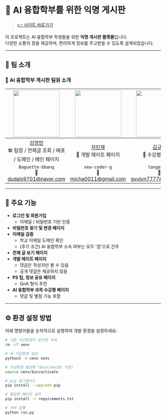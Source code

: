 # 🧠 AI 융합학부를 위한 익명 게시판

> [👉 사이트 바로가기](https://www.ai-community.site/)

이 프로젝트는 AI 융합학부 학생들을 위한 **익명 게시판 플랫폼**입니다.  
다양한 소통의 장을 제공하며, 편리하게 정보를 주고받을 수 있도록 설계되었습니다.

---

## 👥 팀 소개

### 🔹 AI 융합학부 게시판 팀원 소개

|                    <img src="https://github.com/Baguette-bbang.png" width="150">                     |      <img src="https://github.com/new-coder-g.png" width="150">      |   <img src="https://github.com/tangerlyn.png" width="150">    |   <img src="https://github.com/offsam333.png" width="150">   |
| :--------------------------------------------------------------------------------------------------: | :------------------------------------------------------------------: | :-----------------------------------------------------------: | :----------------------------------------------------------: |
| [강영민](https://github.com/Baguette-bbang) <br/> 🛠 팀장 / 전체글 조회 / 배포 / 도메인 / 메인 페이지 | [차민재](https://github.com/new-coder-g) <br/> 💬 개발 메이트 페이지 | [김규린](https://github.com/tangerlyn) <br/> 📝 수강평 페이지 | [공승호](https://github.com/offsam333) <br/> 💡 PS 팁 페이지 |
|                            `Baguette-bbang` <br/> 📧 dudals9701@naver.com                            |              `new-coder-g` <br/> 📧 mjcha0011@gmail.com              |           `tangerlyn` <br/> 📧 gyulyn7777@gmail.com           |           `offsam333` <br/> 📧 kozilla8@gmail.com            |

---

## 🔧 주요 기능

- **로그인 및 회원가입**
  - 이메일 / 비밀번호 기반 인증
- **비밀번호 찾기 및 변경 페이지**
- **이메일 검증**
  - 학교 이메일 도메인 확인
  - (추가 조건) AI 융합학부 소속 여부는 모두 '참'으로 간주
- **전체 글 보기 페이지**
- **개발 메이트 페이지**
  - 댓글은 작성자만 볼 수 있음
  - 공개 댓글은 제공하지 않음
- **PS 팁, 정보 공유 페이지**
  - QnA 형식 추천
- **AI 융합학부 과목 수강평 페이지**
  - 댓글 및 별점 기능 포함

---

## ⚙️ 환경 설정 방법

아래 명령어들을 순차적으로 실행하여 개발 환경을 설정하세요:

```bash
# 기존 가상환경이 있다면 삭제
rm -rf venv

# 새 가상환경 생성
python3 -m venv venv

# 가상환경 활성화 (Unix/macOS 기준)
source venv/bin/activate

# pip 업그레이드
pip install --upgrade pip

# 필요한 패키지 설치
pip install -r requirements.txt

# 서버 실행
python run.py
```
